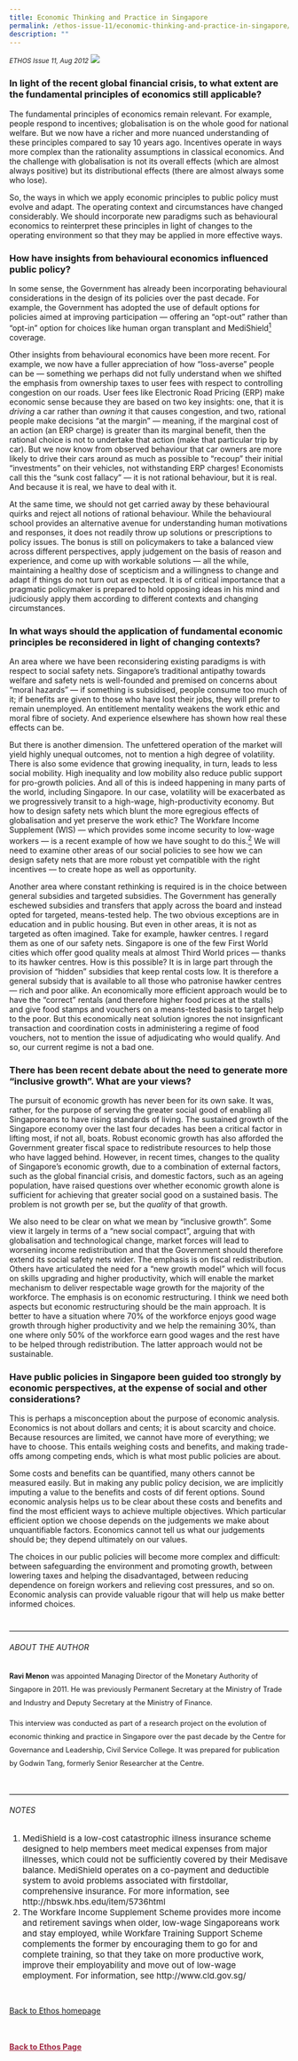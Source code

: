 ```yaml
---
title: Economic Thinking and Practice in Singapore
permalink: /ethos-issue-11/economic-thinking-and-practice-in-singapore/
description: ""
---
```

<style>

.back a
{
	color: #9f2943;
	font-weight: bold;
}

#banner img
{
	width:100%;
}
	
.author
{
border-bottom: 1px solid black;
margin-top:40px;
padding-bottom:30px;
border-top: 1px solid black;	

}

.author p {
	font-size: 0.9em;
	line-height:24px !important;
	}	

.break
{
   border-top: 1px solid  black;
   border-bottom: 1px solid black;
	 padding:20px;
	text-align:center;
	margin-top:50px;
}
	
.break1
{
font-family: Georgia;
	font-size:20px;
	font-style: italic;
	font-weight: bold;
}

.boxheader {
	color: white !important;
	}	

.containerbox {
	background-color: #eceedb;
	border-radius: 10px;
	padding: 5%;
	margin-top: 5%;
	
	}	

li {
	font-size: 15px !important;
	
	}	

</style>

<em><small>ETHOS Issue 11, Aug 2012</small></em>
<img src="/images/Landing_Banner_Images/banner_interview.jpg">

  
<h3>In light of the recent global financial crisis, to what extent are the fundamental principles of economics still applicable?</h3>  
  
<p> The fundamental principles of economics remain relevant. For example, people respond to incentives; globalisation is on the whole good for national welfare. But we now have a richer and more nuanced understanding of these principles compared to say 10 years ago. Incentives operate in ways more complex than the rationality assumptions in classical economics. And the challenge with globalisation is not its overall effects (which are almost always positive) but its distributional effects (there are almost always some who lose). </p>  
  
<p>So, the ways in which we apply economic principles to public policy must evolve and adapt. The operating context and circumstances have changed considerably. We should incorporate new paradigms such as behavioural economics to reinterpret these principles in light of changes to the operating environment so that they may be applied in more effective ways. </p>  
  
<h3> How have insights from behavioural economics influenced public policy? </h3>  
  
<p> In some sense, the Government has already been incorporating behavioural considerations in the design of its policies over the past decade. For example, the Government has adopted the use of default options for policies aimed at improving participation — offering an “opt-out” rather than “opt-in” option for  
choices like human organ transplant and MediShield<a href="#notes"><sup class="#notes">1</sup></a>    coverage.</p>  
  
<p> Other insights from behavioural economics have been more recent. For example, we now have a fuller appreciation of how “loss-averse” people can be — something we perhaps did not fully understand when we shifted the emphasis from ownership taxes to user fees with respect to controlling congestion on our roads. User fees like Electronic Road Pricing (ERP) make economic sense because they are based on two key insights: one, that it is <em>driving</em> a car rather than <em>owning</em> it that causes congestion, and two, rational people make decisions “at the margin” — meaning, if the marginal cost of an action (an ERP charge) is greater than its marginal benefit, then the rational choice is not to undertake that action (make that particular trip by car). But we now know from observed behaviour that car owners are more likely to drive their cars around as much as possible to “recoup” their initial “investments” on their vehicles, not withstanding ERP charges! Economists call this the “sunk cost fallacy” — it is not rational behaviour, but it is real. And because it is real, we have to deal with it. </p>  
  
<p> At the same time, we should not get carried away by these behavioural quirks and reject all notions of rational behaviour. While the behavioural school provides an alternative avenue for understanding human motivations and responses, it does not readily throw up solutions or prescriptions to policy issues. The bonus is still on policymakers to take a balanced view across different perspectives, apply judgement on the basis of reason and experience, and come up with workable solutions — all the while, maintaining a healthy dose of scepticism and a willingness to change and adapt if things do not turn out as expected. It is of critical importance that a pragmatic policymaker is prepared to hold opposing ideas in his mind and judiciously apply them according to different contexts and changing circumstances.</p>  
  
<h3> In what ways should the application of fundamental economic principles be reconsidered in light of changing contexts?</h3>  
  
<p> An area where we have been reconsidering existing paradigms is with respect to social safety nets. Singapore’s traditional antipathy towards welfare and safety nets is well-founded and premised on concerns about “moral hazards” — if something is subsidised, people consume too much of it; if benefits are given to those who have lost their jobs, they will prefer to remain unemployed. An entitlement mentality weakens the work ethic and moral fibre of society. And experience elsewhere has shown how real these effects can be. </p>  
  
<p> But there is another dimension. The unfettered operation of the market will yield highly unequal outcomes, not to mention a high degree of volatility. There is also some evidence that growing inequality, in turn, leads to less social mobility. High inequality and low mobility also reduce public support for pro-growth policies. And all of this is indeed happening in many parts of the world, including Singapore. In our case, volatility will be exacerbated as we progressively transit to a high-wage, high-productivity economy. But how to design safety nets which blunt the more egregious effects of globalisation and yet preserve the work ethic? The Workfare Income Supplement (WIS) — which provides some income security to low-wage workers — is a recent example of how we have sought to do this.<a href="#notes"><sup class="#notes">2</sup></a> We will need to examine other areas of our social policies to see how we can design safety nets that are more robust yet compatible with the right incentives — to create hope as well as opportunity.</p>  
  
<p> Another area where constant rethinking is required is in the choice between general subsidies and targeted subsidies. The Government has generally eschewed subsidies and transfers that apply across the board and instead opted for targeted, means-tested help. The two obvious exceptions are in education and in public housing. But even in other areas, it is not as targeted as often imagined. Take for example, hawker centres. I regard them as one of our safety nets. Singapore is one of the few First World cities which offer good quality meals at almost Third World prices — thanks to its hawker centres. How is this possible? It is in large part through the provision of “hidden” subsidies that keep rental costs low. It is therefore a general subsidy that is available to all those who patronise hawker centres — rich and poor alike. An economically more efficient approach would be to have the “correct” rentals (and therefore higher food prices at the stalls) and give food stamps and vouchers on a means-tested basis to target help to the poor. But this economically neat solution ignores the not insignficant transaction and coordination costs in administering a regime of food vouchers, not to mention the issue of adjudicating who would qualify. And so, our current regime is not a bad one.</p>  
  
<h3> There has been recent debate about the need to generate more “inclusive growth”. What are your views?</h3>  
  
<p> The pursuit of economic growth has never been for its own sake. It was, rather, for the purpose of serving the greater social good of enabling all Singaporeans to have rising standards of living. The sustained growth of the Singapore economy over the last four decades has been a critical factor in lifting most, if not all, boats. Robust economic growth has also afforded the Government greater fiscal space to redistribute resources to help those who have lagged behind. However, in recent times, changes to the quality of Singapore’s economic growth, due to a combination of external factors, such as the global financial crisis, and domestic factors, such as an ageing population, have raised questions over whether economic growth alone is sufficient for achieving that greater social good on a sustained basis. The problem is not growth per se, but the <em>quality</em> of that growth. </p>  
  
<p> We also need to be clear on what we mean by “inclusive growth”. Some view it largely in terms of a “new social compact”, arguing that with globalisation and technological change, market forces will lead to worsening income redistribution and that the Government should therefore extend its social safety nets wider. The emphasis is on fiscal redistribution. Others have articulated the need for a “new growth model” which will focus on skills upgrading and higher productivity, which will enable the market mechanism to deliver respectable wage growth for the majority of the workforce. The emphasis is on economic restructuring. I think we need both aspects but economic restructuring should be the main approach. It is better to have a situation where 70% of the workforce enjoys good wage growth through higher productivity and we help the remaining 30%, than one where only 50% of the workforce earn good wages and the rest have to be helped through redistribution. The latter approach would not be sustainable.</p>  
  
<h3> Have public policies in Singapore been guided too strongly by economic perspectives, at the expense of social and other considerations?</h3>  
  
<p> This is perhaps a misconception about the purpose of economic analysis. Economics is not about dollars and cents; it is about scarcity and choice. Because resources are limited, we cannot have more of everything; we have to choose. This entails weighing costs and benefits, and making trade-offs among competing ends, which is what most public policies are about.</p>  
  
<p> Some costs and benefits can be quantified, many others cannot be measured easily. But in making any public policy decision, we are implicitly imputing a value to the benefits and costs of dif ferent options. Sound economic analysis helps us to be clear about these costs and benefits and find the most efficient ways to achieve multiple objectives. Which particular efficient option we choose depends on the judgements we make about unquantifiable factors. Economics cannot tell us what our judgements should be; they depend ultimately on our values.</p>  
  
<p> The choices in our public policies will become more complex and difficult: between safeguarding the environment and promoting growth, between lowering taxes and helping the disadvantaged, between reducing dependence on foreign workers and relieving cost pressures, and so on. Economic analysis can provide valuable rigour that will help us make better informed choices.</p>  
  
<div class="author">  
  
<h6>ABOUT THE AUTHOR</h6>  
  
<p class="small-text"><strong>Ravi Menon</strong> was appointed Managing Director of the Monetary Authority of Singapore in 2011. He was previously Permanent Secretary at the Ministry of Trade and Industry and Deputy Secretary at the Ministry of Finance. </p>  
  
<p class="small-text">This interview was conducted as part of a research project on the evolution of economic thinking and practice in Singapore over the past decade by the Centre for Governance and Leadership, Civil Service College. It was prepared for publication by Godwin Tang, formerly Senior Researcher at the Centre.</p>  
  
</div>  
  
<h6><a name="notes"></a>NOTES</h6>  
  
<ol>  
<li class="small-text">MediShield is a low-cost catastrophic illness insurance scheme designed to help members meet medical expenses from major illnesses, which could not be sufficiently covered by their Medisave balance. MediShield operates on a co-payment and deductible system to avoid problems associated with firstdollar, comprehensive insurance. For more information, see http://hbswk.hbs.edu/item/5736html  
    </li>  
<li class="small-text">The Workfare Income Supplement Scheme provides more income and retirement savings when older, low-wage Singaporeans work and stay employed, while Workfare Training Support Scheme complements the former by encouraging them to go for and complete training, so that they take on more productive work, improve their employability and move out of low-wage employment. For information, see http://www.cld.gov.sg/</li>  
</ol>  
  
<br>  
  
<p><a href="../../ethos.html">Back to Ethos homepage</a></p>




<br>
<br>	
<div class="back">
<a href="/ethos/">Back to Ethos Page</a>	
</div>